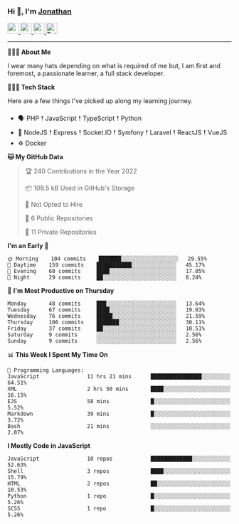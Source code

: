 ### Hi 👋, I'm [Jonathan](https://jonathan-d.ch) 

<p>
  <a href="https://www.twitter.com/redkill2108">
    <img src="https://img.shields.io/badge/twitter-%231DA1F2.svg?&style=for-the-badge&logo=twitter&logoColor=white" height=25>
  </a>
  <a href="https://www.linkedin.com/in/jdebetaz">
    <img src="https://img.shields.io/badge/linkedin-%230077B5.svg?&style=for-the-badge&logo=linkedin&logoColor=white" height=25>
  </a>
  <a href="https://www.instagram.com/jdebetaz/">
    <img src="https://img.shields.io/badge/instagram-%23E4405F.svg?&style=for-the-badge&logo=instagram&logoColor=white" height=25>
  </a>
  <a href="https://wakatime.com/@5c95ead1-71ee-4ecc-9a32-6c2b293dd432">
    <img src="https://wakatime.com/badge/user/5c95ead1-71ee-4ecc-9a32-6c2b293dd432.svg?style=for-the-badge" height=25 alt="Total time coded since Aug 23 2019" />
  </a>
</p>

-------

**🙋🏻‍♂️ About Me** 

<p>I wear many hats depending on what is required of me but, I am first and foremost, a passionate learner, a full stack developer.</p>

**👨🏻‍💻 Tech Stack** 

<p>Here are a few things I've picked up along my learning journey.</p>

- 🗣 PHP 𒑰 JavaScript 𒑰 TypeScript 𒑰 Python
- 🎒 NodeJS 𒑰 Express 𒑰 Socket.IO 𒑰 Symfony 𒑰 Laravel 𒑰 ReactJS 𒑰 VueJS
- ♽ Docker

<!--START_SECTION:waka-->
**🐱 My GitHub Data** 

> 🏆 240 Contributions in the Year 2022
 > 
> 📦 108.5 kB Used in GitHub's Storage 
 > 
> 🚫 Not Opted to Hire
 > 
> 📜 6 Public Repositories 
 > 
> 🔑 11 Private Repositories  
 > 
**I'm an Early 🐤** 

```text
🌞 Morning    104 commits    ███████░░░░░░░░░░░░░░░░░░   29.55% 
🌆 Daytime    159 commits    ███████████░░░░░░░░░░░░░░   45.17% 
🌃 Evening    60 commits     ████░░░░░░░░░░░░░░░░░░░░░   17.05% 
🌙 Night      29 commits     ██░░░░░░░░░░░░░░░░░░░░░░░   8.24%

```
📅 **I'm Most Productive on Thursday** 

```text
Monday       48 commits     ███░░░░░░░░░░░░░░░░░░░░░░   13.64% 
Tuesday      67 commits     ████░░░░░░░░░░░░░░░░░░░░░   19.03% 
Wednesday    76 commits     █████░░░░░░░░░░░░░░░░░░░░   21.59% 
Thursday     106 commits    ███████░░░░░░░░░░░░░░░░░░   30.11% 
Friday       37 commits     ██░░░░░░░░░░░░░░░░░░░░░░░   10.51% 
Saturday     9 commits      ░░░░░░░░░░░░░░░░░░░░░░░░░   2.56% 
Sunday       9 commits      ░░░░░░░░░░░░░░░░░░░░░░░░░   2.56%

```


📊 **This Week I Spent My Time On** 

```text
💬 Programming Languages: 
JavaScript               11 hrs 21 mins      ████████████████░░░░░░░░░   64.51% 
XML                      2 hrs 50 mins       ████░░░░░░░░░░░░░░░░░░░░░   16.15% 
EJS                      58 mins             █░░░░░░░░░░░░░░░░░░░░░░░░   5.52% 
Markdown                 39 mins             █░░░░░░░░░░░░░░░░░░░░░░░░   3.72% 
Bash                     21 mins             ░░░░░░░░░░░░░░░░░░░░░░░░░   2.07%

```

**I Mostly Code in JavaScript** 

```text
JavaScript               10 repos            █████████████░░░░░░░░░░░░   52.63% 
Shell                    3 repos             ████░░░░░░░░░░░░░░░░░░░░░   15.79% 
HTML                     2 repos             ██░░░░░░░░░░░░░░░░░░░░░░░   10.53% 
Python                   1 repo              █░░░░░░░░░░░░░░░░░░░░░░░░   5.26% 
SCSS                     1 repo              █░░░░░░░░░░░░░░░░░░░░░░░░   5.26%

```



<!--END_SECTION:waka-->
